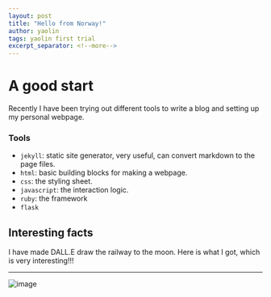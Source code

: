 ```yaml
---
layout: post
title: "Hello from Norway!"
author: yaolin
tags: yaolin first trial
excerpt_separator: <!--more-->
---
```


# A good start

Recently I have been trying out different tools to write a blog and setting up my personal webpage. 



### Tools 
- `jekyll`: static site generator, very useful, can convert markdown to the page files. 
- `html`: basic building blocks for making a webpage. 
- `css`: the styling sheet. 
- `javascript`: the interaction logic. 
- `ruby`: the framework
- `flask`


## Interesting facts
I have made DALL.E draw the railway to the moon. Here is what I got, which is very interesting!!!
<!--more-->

---

![image]({{site.baseurl}}/assets/images/train_to_the_moon.png)